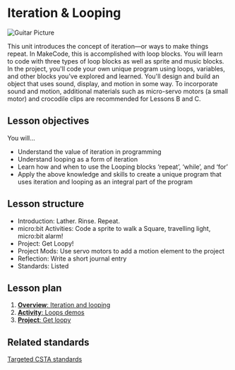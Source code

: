 # Iteration & Looping

![Guitar Picture](/static/courses/csintro/iteration/guitar.jpg)

This unit introduces the concept of iteration—or ways to make things repeat. In MakeCode, this is accomplished with loop blocks. You will learn to code with three types of loop blocks as well as sprite and music blocks. In the project, you'll code your own unique program using loops, variables, and other blocks you've explored and learned. You'll design and build an object that uses sound, display, and motion in some way. To incorporate sound and motion, additional materials such as micro-servo motors (a small motor) and crocodile clips are recommended for Lessons B and C.

## Lesson objectives

You will...

* Understand the value of iteration in programming
* Understand looping as a form of iteration
* Learn how and when to use the Looping blocks ‘repeat’, ‘while’, and ‘for’
* Apply the above knowledge and skills to create a unique program that uses iteration and looping as an integral part of the program
	
## Lesson structure

* Introduction: Lather. Rinse. Repeat.
* micro:bit Activities: Code a sprite to walk a Square, travelling light, micro:bit alarm!
* Project: Get Loopy!
* Project Mods: Use servo motors to add a motion element to the project
* Reflection: Write a short journal entry 
* Standards: Listed

## Lesson plan

1. [**Overview**: Iteration and looping](/courses/csintro/iteration/overview)
2. [**Activity**: Loops demos](/courses/csintro/iteration/activity)
3. [**Project**: Get loopy](/courses/csintro/iteration/project)

## Related standards

[Targeted CSTA standards](/courses/csintro/iteration/standards)